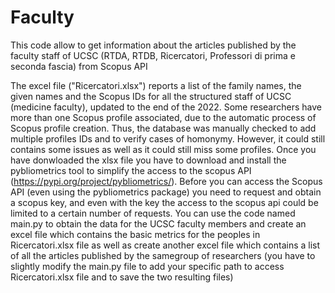 # Faculty

This code allow to get information about the articles published by the faculty staff of UCSC (RTDA, RTDB, Ricercatori, Professori di prima e seconda fascia) from Scopus API

The excel file ("Ricercatori.xlsx") reports a list of the family names, the given names and the Scopus IDs for all the structured staff of UCSC (medicine faculty), updated to the end of the 2022. Some researchers have more than one Scopus profile associated, due to the automatic process of Scopus profile creation. Thus, the database was manually checked to add multiple profiles IDs and to verify cases of homonymy. However, it could still contains some issues as well as it could still miss some profiles.
Once you have donwloaded the xlsx file you have to download and install the pybliometrics tool to simplify the access to the scopus API (https://pypi.org/project/pybliometrics/). Before you can access the Scopus API (even using the pybliometrics package) you need to request and obtain a scopus key, and even with the key the access to the scopus api could be limited to a certain number of requests.
You can use the code named main.py to obtain the data for the UCSC faculty members and create an excel file which contains the basic metrics for the peoples in Ricercatori.xlsx file as well as create another excel file which contains a list of all the articles published by the samegroup of researchers (you have to slightly modify the main.py file to add your specific path to access Ricercatori.xlsx file and to save the two resulting files)
